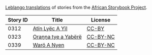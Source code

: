 [Leblango translations](http://africanstorybook.org/language/leblango) of stories from the [African Storybook Project](http://africanstorybook.org).

Story ID | Title | License
-------- | ----- | -------
0312 | [Atïn Lyëc A Yïl](http://africanstorybook.org/stories/atïn-lyëc-yïl) | [CC-BY](https://creativecommons.org/licenses/by/3.0/)
0323 | [Oraŋŋa tye a Yabërë](http://africanstorybook.org/stories/oraŋŋ-tye-yabërë) | [CC-BY-NC](http://creativecommons.org/licenses/by-nc/3.0/)
0339 | [Warö A Nyen](http://africanstorybook.org/stories/warö-nyen) | [CC-BY-NC](http://creativecommons.org/licenses/by-nc/3.0/)
